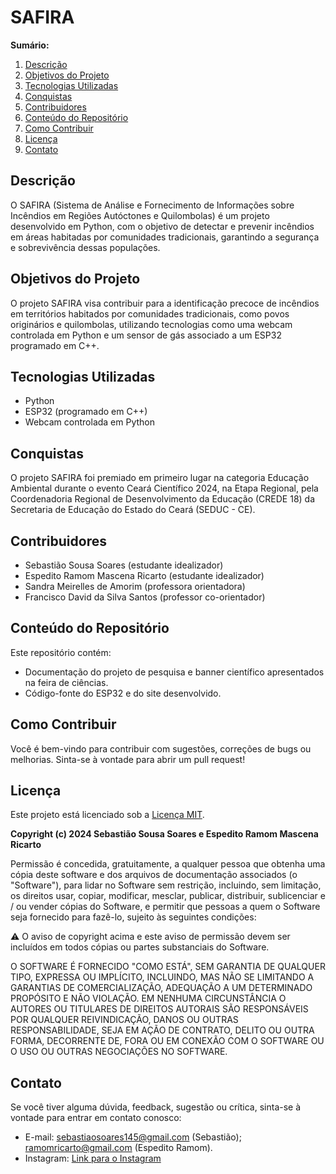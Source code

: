 # SAFIRA

**Sumário:**
1. [Descrição](#descrição)
2. [Objetivos do Projeto](#objetivos-do-projeto)
3. [Tecnologias Utilizadas](#tecnologias-utilizadas)
4. [Conquistas](#conquistas)
5. [Contribuidores](#contribuidores)
6. [Conteúdo do Repositório](#conteúdo-do-repositório)
7. [Como Contribuir](#como-contribuir)
8. [Licença](#licença)
9. [Contato](#contato)

## Descrição

O SAFIRA (Sistema de Análise e Fornecimento de Informações sobre Incêndios em Regiões Autóctones e Quilombolas) é um projeto desenvolvido em Python, com o objetivo de detectar e prevenir incêndios em áreas habitadas por comunidades tradicionais, garantindo a segurança e sobrevivência dessas populações.

## Objetivos do Projeto

O projeto SAFIRA visa contribuir para a identificação precoce de incêndios em territórios habitados por comunidades tradicionais, como povos originários e quilombolas, utilizando tecnologias como uma webcam controlada em Python e um sensor de gás associado a um ESP32 programado em C++.

## Tecnologias Utilizadas

- Python
- ESP32 (programado em C++)
- Webcam controlada em Python

## Conquistas

O projeto SAFIRA foi premiado em primeiro lugar na categoria Educação Ambiental durante o evento Ceará Científico 2024, na Etapa Regional, pela Coordenadoria Regional de Desenvolvimento da Educação (CREDE 18) da Secretaria de Educação do Estado do Ceará (SEDUC - CE).

## Contribuidores

- Sebastião Sousa Soares (estudante idealizador)
- Espedito Ramom Mascena Ricarto (estudante idealizador)
- Sandra Meirelles de Amorim (professora orientadora)
- Francisco David da Silva Santos (professor co-orientador)

## Conteúdo do Repositório

Este repositório contém:
- Documentação do projeto de pesquisa e banner científico apresentados na feira de ciências.
- Código-fonte do ESP32 e do site desenvolvido.

## Como Contribuir

Você é bem-vindo para contribuir com sugestões, correções de bugs ou melhorias. Sinta-se à vontade para abrir um pull request!

## Licença

Este projeto está licenciado sob a [Licença MIT](LICENSE).

**Copyright (c) 2024 Sebastião Sousa Soares e Espedito Ramom Mascena Ricarto**

Permissão é concedida, gratuitamente, a qualquer pessoa que obtenha uma cópia
deste software e dos arquivos de documentação associados (o "Software"), para lidar
no Software sem restrição, incluindo, sem limitação, os direitos
usar, copiar, modificar, mesclar, publicar, distribuir, sublicenciar e / ou vender
cópias do Software, e permitir que pessoas a quem o Software seja
fornecido para fazê-lo, sujeito às seguintes condições:

:warning: O aviso de copyright acima e este aviso de permissão devem ser incluídos em todos
cópias ou partes substanciais do Software.

O SOFTWARE É FORNECIDO "COMO ESTÁ", SEM GARANTIA DE QUALQUER TIPO, EXPRESSA OU
IMPLÍCITO, INCLUINDO, MAS NÃO SE LIMITANDO A GARANTIAS DE COMERCIALIZAÇÃO,
ADEQUAÇÃO A UM DETERMINADO PROPÓSITO E NÃO VIOLAÇÃO. EM NENHUMA CIRCUNSTÂNCIA O
AUTORES OU TITULARES DE DIREITOS AUTORAIS SÃO RESPONSÁVEIS POR QUALQUER REIVINDICAÇÃO, DANOS OU OUTRAS
RESPONSABILIDADE, SEJA EM AÇÃO DE CONTRATO, DELITO OU OUTRA FORMA, DECORRENTE DE,
FORA OU EM CONEXÃO COM O SOFTWARE OU O USO OU OUTRAS NEGOCIAÇÕES NO
SOFTWARE.

## Contato

Se você tiver alguma dúvida, feedback, sugestão ou crítica, sinta-se à vontade para entrar em contato conosco:

- E-mail:
  sebastiaosoares145@gmail.com (Sebastião);
  ramomricarto@gmail.com (Espedito Ramom).
- Instagram: [Link para o Instagram](https://instagram.com/projeto.safira)

